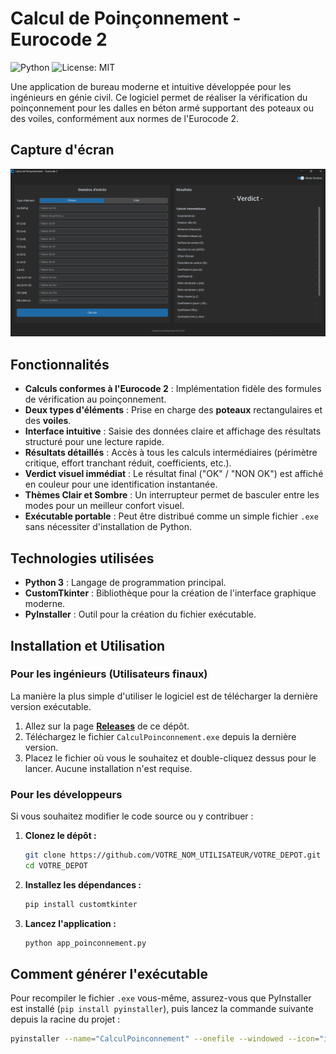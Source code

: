 # Calcul de Poinçonnement - Eurocode 2

![Python](https://img.shields.io/badge/Python-3.8%2B-blue.svg)
![License: MIT](https://img.shields.io/badge/License-MIT-yellow.svg)

Une application de bureau moderne et intuitive développée pour les ingénieurs en génie civil. Ce logiciel permet de réaliser la vérification du poinçonnement pour les dalles en béton armé supportant des poteaux ou des voiles, conformément aux normes de l'Eurocode 2.

## Capture d'écran

![Capture d'écran de l'application Calcul de Poinçonnement](https://github.com/Hvni44/Calcul-de-Poinconnement-/blob/main/screenshot.png)

## Fonctionnalités

-   **Calculs conformes à l'Eurocode 2** : Implémentation fidèle des formules de vérification au poinçonnement.
-   **Deux types d'éléments** : Prise en charge des **poteaux** rectangulaires et des **voiles**.
-   **Interface intuitive** : Saisie des données claire et affichage des résultats structuré pour une lecture rapide.
-   **Résultats détaillés** : Accès à tous les calculs intermédiaires (périmètre critique, effort tranchant réduit, coefficients, etc.).
-   **Verdict visuel immédiat** : Le résultat final ("OK" / "NON OK") est affiché en couleur pour une identification instantanée.
-   **Thèmes Clair et Sombre** : Un interrupteur permet de basculer entre les modes pour un meilleur confort visuel.
-   **Exécutable portable** : Peut être distribué comme un simple fichier `.exe` sans nécessiter d'installation de Python.

## Technologies utilisées

-   **Python 3** : Langage de programmation principal.
-   **CustomTkinter** : Bibliothèque pour la création de l'interface graphique moderne.
-   **PyInstaller** : Outil pour la création du fichier exécutable.

## Installation et Utilisation

### Pour les ingénieurs (Utilisateurs finaux)

La manière la plus simple d'utiliser le logiciel est de télécharger la dernière version exécutable.

1.  Allez sur la page [**Releases**](https://github.com/Hvni44/Calcul-de-Poinconnement-/releases) de ce dépôt.
2.  Téléchargez le fichier `CalculPoinconnement.exe` depuis la dernière version.
3.  Placez le fichier où vous le souhaitez et double-cliquez dessus pour le lancer. Aucune installation n'est requise.

### Pour les développeurs

Si vous souhaitez modifier le code source ou y contribuer :

1.  **Clonez le dépôt :**
    ```bash
    git clone https://github.com/VOTRE_NOM_UTILISATEUR/VOTRE_DEPOT.git
    cd VOTRE_DEPOT
    ```

2.  **Installez les dépendances :**
    ```bash
    pip install customtkinter
    ```

3.  **Lancez l'application :**
    ```bash
    python app_poinconnement.py
    ```

## Comment générer l'exécutable

Pour recompiler le fichier `.exe` vous-même, assurez-vous que PyInstaller est installé (`pip install pyinstaller`), puis lancez la commande suivante depuis la racine du projet :

```bash
pyinstaller --name="CalculPoinconnement" --onefile --windowed --icon="icon.ico" app_poinconnement.py

